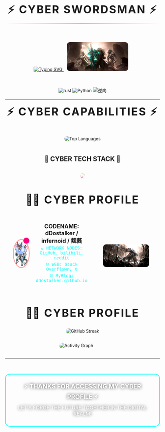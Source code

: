 

<div class="cyber-container" align="center">
  
  <!-- 赛博朋克动态标题 -->
  <div style="margin: 30px 0;">
    <h1 class="neon-text" style="font-size: 2.5em; margin: 0; text-transform: uppercase; letter-spacing: 3px;">
      ⚡ CYBER SWORDSMAN ⚡
    </h1>
    <div style="height: 2px; background: linear-gradient(90deg, transparent, #00ffff, transparent); margin: 10px 0;"></div>
  </div>

  <!-- 动态标题 -->
  <a href="https://git.io/typing-svg">
    <img src="https://readme-typing-svg.demolab.com?font=Orbitron&weight=900&size=20&duration=3000&pause=1000&color=00ffff&background=00000000&center=true&random=false&width=500&lines=WELCOME+TO+THE+CYBER+SWORD+GATE;FORGING+EXCELLENCE+THROUGH+CODE;MASTER+OF+DIGITAL+BLADES" alt="Typing SVG" />
  </a>

  <!-- 剑圣图片 - 赛博朋克风格 -->
  <div class="cyber-card" style="display: inline-block; padding: 10px; margin: 20px 0;">
    <img src="https://github.com/dDostalker/pictures/blob/main/jianmen.webp" alt="剑圣.webp" width="200" style="border-radius: 10px; filter: hue-rotate(180deg) brightness(1.2) contrast(1.3);"/>
  </div>

  <!-- 技术标签 - 赛博朋克风格 -->
  <div style="margin: 20px 0;">
    <img src="https://img.shields.io/badge/Rust-CYBER%20CORE-00ffff?style=for-the-badge&logo=rusts&logoColor=black" alt="rust"/>
    <img src="https://img.shields.io/badge/PYTHON-NEURAL%20NET-ff0080?style=for-the-badge&logo=python&logoColor=white" alt="Python"/>
    <img src="https://img.shields.io/badge/REVERSE%20ENGINEERING-HACKER%20MODE-ff0080?style=for-the-badge" alt="逆向"/>
  </div>

</div>

---
<div class="cyber-container" align="center">
   <h2 class="neon-text" style="font-size: 2.5em; margin: 0; text-transform: uppercase; letter-spacing: 3px;">
      ⚡ CYBER CAPABILITIES ⚡
    </h2>

<div style="display: flex; justify-content: center; gap: 20px; flex-wrap: wrap; margin: 30px 0;">
  
  <!-- GitHub统计卡片 - 赛博朋克主题 -->
  <!-- <div class="cyber-card" style="flex: 1; min-width: 300px; padding: 15px;">
    <img src="https://github-readme-stats.vercel.app/api?username=dDostalker&theme=dark&show_icons=true&include_all_commits=true&count_private=true&hide_border=true&bg_color=0a0a0a&title_color=00ffff&text_color=00ffff&icon_color=ff0080&border_color=00ffff" alt="GitHub Stats" style="width: 100%; border-radius: 10px;"/>
  </div> -->

  <!-- 语言统计 - 赛博朋克主题 -->
  <div class="cyber-card" style="flex: 1; min-width: 300px; padding: 15px;">
    <img src="https://github-readme-stats.vercel.app/api/top-langs/?username=dDostalker&theme=dark&layout=compact&hide_border=true&bg_color=0a0a0a&title_color=00ffff&text_color=00ffff&border_color=00ffff&hide=html" alt="Top Languages" style="width: 50%; border-radius: 10px;"/>
  </div>

</div>

<!-- 技能图标 - 赛博朋克风格 -->
<div style="text-align: center; margin: 30px 0;">
  <h3 class="neon-text" style="margin-bottom: 20px; font-size: 1.5em;">🔧 CYBER TECH STACK 🔧</h3>
  <div class="cyber-card" style="display: inline-block; padding: 15px;">
    <img src="https://skillicons.dev/icons?i=c,ts,python,rust,ps,discord,twitter,vscode,git,github&perline=5" style="border-radius: 10px; filter: hue-rotate(180deg) brightness(1.2);"/>
  </div>
</div>

</div>

<div class="cyber-container" align="center">
  <h2 class="neon-text" style="font-size: 2.5em; margin: 0; text-transform: uppercase; letter-spacing: 3px;">
      👨‍💻 CYBER PROFILE
    </h2>

<div class="cyber-card" style="display: flex; align-items: center; gap: 30px; padding: 25px; margin: 30px 0;">

  <div style="flex: 1;">
    <div style="display: flex; align-items: center; gap: 15px; margin-bottom: 15px;">
      <div style="position: relative;">
        <img src="https://github.com/dDostalker/pictures/blob/main/myself.jpg" alt="头像" style="width: 88px; height: 88px; border-radius: 50%; border: 3px solid #00ffff; filter: hue-rotate(180deg) brightness(1.1);"/>
        <div style="position: absolute; top: -5px; right: -5px; width: 20px; height: 20px; background: #ff0080; border-radius: 50%; animation: cyber-pulse 2s infinite;"></div>
      </div>
      <div>
        <h3 class="neon-text" style="margin: 0; font-size: 1.3em;">CODENAME: dDostalker / infernoid / 觌蕤</h3>
        <p style="margin: 5px 0; color: #00ffff; font-family: 'Courier New', monospace;">📍 NETWORK NODES: GitHub, bilibili, reddit</p>
        <p style="margin: 5px 0; color: #00ffff; font-family: 'Courier New', monospace;">🌐 WEB: Stack Overflowr, X</p>
        <p style="margin: 5px 0; color: #00ffff; font-family: 'Courier New', monospace;">🌐 MyBlog: dDostalker.github.io</p>
      </div>
    </div>
    
  </div>

  <div class="cyber-card" style="padding: 10px;">
    <img src="https://github.com/dDostalker/pictures/blob/main/jian.webp" alt="剑.webp" style="width: 150px; border-radius: 10px; filter: hue-rotate(180deg) brightness(1.3) contrast(1.2);"/>
  </div>

</div>
</div>

<div class="cyber-container" align="center">
  <h2 class="neon-text" style="font-size: 2.5em; margin: 0; text-transform: uppercase; letter-spacing: 3px;">
      👨‍💻 CYBER PROFILE
    </h2>


<div style="text-align: center; margin: 30px 0;">
  
  <!-- 连续贡献统计 - 赛博朋克主题 -->
  <div style="margin-bottom: 30px;">
    <img src="https://github-readme-streak-stats.herokuapp.com/?user=dDostalker&theme=dark&hide_border=true&background=0a0a0a&stroke=00ffff&ring=ff0080&fire=ff0080&currStreakNum=00ffff&sideNums=00ffff&currStreakLabel=00ffff&sideLabels=00ffff&dates=ff0080" alt="GitHub Streak" style="border-radius: 15px;"/>
  </div>

  <!--START_SECTION:waka-->
  <!--END_SECTION:waka-->

  <!-- 活动图表 - 赛博朋克主题 -->
  <div style="display: flex; justify-content: center; gap: 20px; flex-wrap: wrap;">
    <img src="https://github-readme-activity-graph.vercel.app/graph?username=dDostalker&theme=vue&hide_border=true&bg_color=0a0a0a&color=00ffff&line=ff0080&point=00ffff&area=true&area_color=ff0080&area_opacity=0.3" alt="Activity Graph" style="border-radius: 15px; max-width: 100%;"/>
    <div class="cyber-card" style="padding: 10px;">
    </div>
  </div>

</div>

---

<div class="cyber-gradient" style="text-align: center; margin-top: 50px; padding: 25px; border-radius: 15px; color: white; border: 2px solid #00ffff;">
  <p style="margin: 0; font-size: 20px; font-weight: bold; text-shadow: 0 0 10px rgba(0,0,0,0.8);">⚡ THANKS FOR ACCESSING MY CYBER PROFILE ⚡</p>
  <p style="margin: 5px 0; font-size: 16px; text-shadow: 0 0 10px rgba(0,0,0,0.8);">LET'S FORGE THE FUTURE TOGETHER IN THE DIGITAL REALM!</p>
</div> 
</div>
